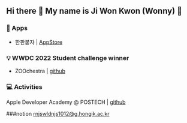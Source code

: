 ## Hi there 👋 My name is Ji Won Kwon (Wonny) 🙂 

### 🍎 Apps
* 한판붙자 | [AppStore](https://apps.apple.com/in/app/%ED%95%9C%ED%8C%90-%EB%B6%99%EC%9E%90/id1639050361)

### 💡 WWDC 2022 Student challenge winner 
* ZOOchestra | [github](https://github.com/wonny1012/WWDC-2022-Student-Challenge)

### 💻 Activities
Apple Developer Academy @ POSTECH | [github](https://github.com/DeveloperAcademy-POSTECH)

###notion rnjswldnjs1012@g.hongik.ac.kr
<!--
**wonny1012/wonny1012** is a ✨ _special_ ✨ repository because its `README.md` (this file) appears on your GitHub profile.

Here are some ideas to get you started:

- 🔭 I’m currently working on ...
- 🌱 I’m currently learning ...
- 👯 I’m looking to collaborate on ...
- 🤔 I’m looking for help with ...
- 💬 Ask me about ...
- 📫 How to reach me: ...
- 😄 Pronouns: ...
- ⚡ Fun fact: ...
-->
